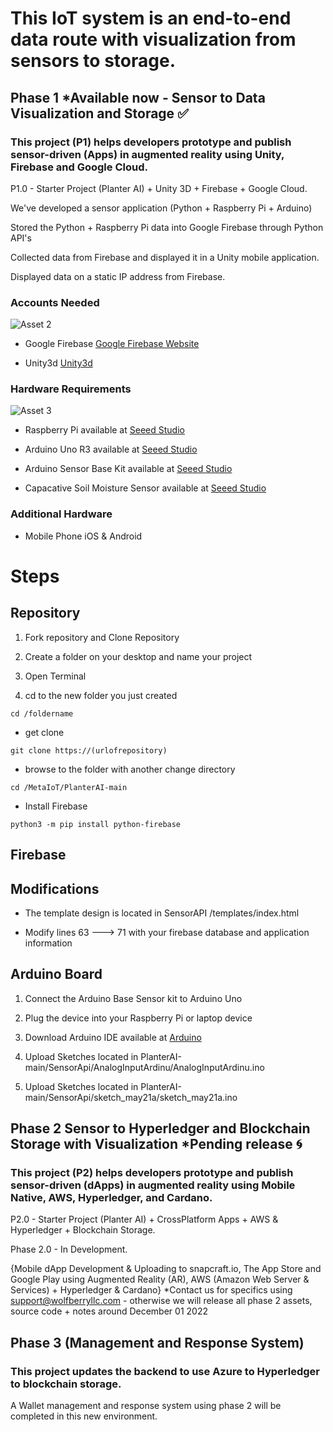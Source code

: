 # This IoT system is an end-to-end data route with visualization from sensors to storage.

## Phase 1 *Available now - Sensor to Data Visualization and Storage ✅



### This project (P1) helps developers prototype and publish sensor-driven (Apps) in augmented reality using Unity, Firebase and Google Cloud. 


P1.0 - Starter Project (Planter AI) + Unity 3D + Firebase + Google Cloud.

We've developed a sensor application (Python + Raspberry Pi + Arduino)

Stored the Python + Raspberry Pi data into Google Firebase through Python API's

Collected data from Firebase and displayed it in a Unity mobile application.

Displayed data on a static IP address from Firebase.

### Accounts Needed 

![Asset 2](https://user-images.githubusercontent.com/21232416/196292350-6d3745db-c8a0-42b1-b3bd-c1f502291eb6.png)

- Google Firebase [Google Firebase Website](https://firebase.google.com/)

- Unity3d [Unity3d](https://id.unity.com/en/conversations/1f2147f1-98fe-445d-a797-7bf5357d6c5c001f)

### Hardware Requirements

![Asset 3](https://user-images.githubusercontent.com/21232416/196295183-b9934274-4904-4486-aef0-df41b0a34e33.png)


- Raspberry Pi available at [Seeed Studio](https://www.seeedstudio.com/Raspberry-Pi-4-Computer-Model-B-4GB-p-4077.html)

- Arduino Uno R3 available at [Seeed Studio](https://www.seeedstudio.com/Arduino-Uno-Rev3-p-2995.html)

- Arduino Sensor Base Kit available at [Seeed Studio](https://www.seeedstudio.com/Arduino-Sensor-Kit-Base-p-4743.html)

- Capacative Soil Moisture Sensor available at [Seeed Studio](https://www.seeedstudio.com/Grove-Capacitive-Moisture-Sensor-Corrosion-Resistant.html)

### Additional Hardware

- Mobile Phone iOS & Android

# Steps

## Repository

1. Fork repository and Clone Repository

2. Create a folder on your desktop and name your project

3.  Open Terminal 

4.  cd to the new folder you just created 

``` 
cd /foldername 
```

 - get clone

```
git clone https://(urlofrepository) 
```

- browse to the folder with another change directory

```
cd /MetaIoT/PlanterAI-main
```
- Install Firebase 

```
python3 -m pip install python-firebase
```

 ## Firebase

## Modifications

- The template design is located in  SensorAPI /templates/index.html

- Modify lines 63 ---> 71 with your firebase database and application information

## Arduino Board

1. Connect the Arduino Base Sensor kit to Arduino Uno 

2. Plug the device into your Raspberry Pi or laptop device 

3. Download Arduino IDE available at [Arduino ](https://www.arduino.cc/en/software)

4. Upload Sketches located in
 PlanterAI-main/SensorApi/AnalogInputArdinu/AnalogInputArdinu.ino
  
5. Upload Sketches located in 
PlanterAI-main/SensorApi/sketch_may21a/sketch_may21a.ino
    
## Phase 2 Sensor to Hyperledger and Blockchain Storage with Visualization *Pending release :cyclone:
### This project (P2) helps developers prototype and publish sensor-driven (dApps) in augmented reality using Mobile Native, AWS, Hyperledger, and Cardano. 

P2.0 - Starter Project (Planter AI) + CrossPlatform Apps + AWS & Hyperledger + Blockchain Storage.

Phase 2.0  - In Development.

{Mobile dApp Development & Uploading to snapcraft.io, The App Store and Google Play using Augmented Reality (AR), AWS (Amazon Web Server & Services) + Hyperledger & Cardano} *Contact us for specifics using support@wolfberryllc.com - otherwise we will release all phase 2 assets, source code + notes around December 01 2022



## Phase 3 (Management and Response System)
### This project updates the backend to use Azure to Hyperledger to blockchain storage. 
A Wallet management and response system using phase 2 will be completed in this new environment. 
